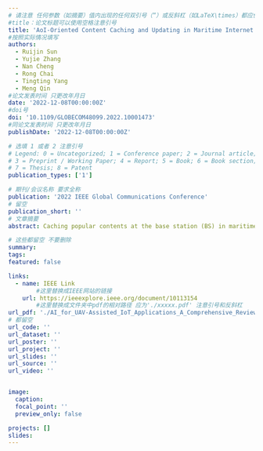 ```yaml
---
# 请注意 任何参数（如摘要）值内出现的任何双引号（“）或反斜杠（如LaTeX\times）都应使用反斜杠（\）进行转义。例如，符号“和LaTeX text\times分别变为\”和\\times。有关详细信息，请参阅YAML或TOML文档。
#title：论文标题可以使用空格注意引号
title: 'AoI-Oriented Content Caching and Updating in Maritime Internet of Things'
#按照实际情况填写
authors:
  - Ruijin Sun
  - Yujie Zhang
  - Nan Cheng
  - Rong Chai
  - Tingting Yang
  - Meng Qin
#论文发表时间 只更改年月日
date: '2022-12-08T00:00:00Z'
#doi号
doi: '10.1109/GLOBECOM48099.2022.10001473'
#同论文发表时间 只更改年月日
publishDate: '2022-12-08T00:00:00Z'

# 选填 1 或者 2 注意引号
# Legend: 0 = Uncategorized; 1 = Conference paper; 2 = Journal article;
# 3 = Preprint / Working Paper; 4 = Report; 5 = Book; 6 = Book section;
# 7 = Thesis; 8 = Patent
publication_types: ['1']

# 期刊/会议名称 要求全称
publication: '2022 IEEE Global Communications Conference'
# 留空
publication_short: ''
# 文章摘要
abstract: Caching popular contents at the base station (BS) in maritime Internet of Things (IoT) networks makes sensor nodes be free from frequently responding to user requests, which can remarkably save the energy consumption of sensor nodes. However, to ensure the freshness of contents, cached contents need to be updated periodically. Frequent content updating can minimize the age of information (AoI) of contents while increase the energy consumption of sensor nodes. To make a better tradeoff between the AoI and energy consumption, in this paper, both the cache placement and content updating interval are jointly optimized to minimize the weighted sum of AoI of contents and energy consumption of sensor nodes. As the formulated problem is a mixed integer nonlinear programming problem, the cache placement and the content updating interval are alternatively optimized. For the cache placement problem, a local optimal solution is achieved via the binary constraint reformulation and successive convex approximation. For the content updating problem, the optimal solution with semi-closed form is derived. Simulation results show that our proposed algorithm outperforms other benchmarks in terms of the weighted sum of AoI and energy consumption.

# 这些都留空 不要删除
summary:  
tags:
featured: false

links:
  - name: IEEE Link
        #这里替换成IEEE网站的链接
    url: https://ieeexplore.ieee.org/document/10113154
        #这里替换成文件夹中pdf的相对路径 应为'./xxxxx.pdf' 注意引号和反斜杠
url_pdf: './AI_for_UAV-Assisted_IoT_Applications_A_Comprehensive_Review.pdf'
# 都留空
url_code: ''
url_dataset: ''
url_poster: ''
url_project: ''
url_slides: ''
url_source: ''
url_video: ''


image:
  caption: 
  focal_point: ''
  preview_only: false

projects: []
slides:
---
```


